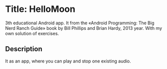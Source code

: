 # Title: HelloMoon
3th educational Android app. It from the «Android Programming: The Big Nerd Ranch Guide» book by Bill Phillips and Brian Hardy, 2013 year. 
With my own solution of exercises.

## Description
It as an app, where you can play and stop one existing audio.
